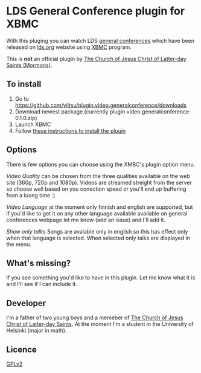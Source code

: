 LDS General Conference plugin for XBMC
=============

With this pluging you can watch LDS [general conferences](http://www.lds.org/general-conference) which have been released on [lds.org](http://www.lds.org) website using [XBMC](http://xbmc.org/) program. 

This is **not** an official plugin by [The Church of Jesus Christ of Latter-day Saints (Mormons)](http://lds.org).

To install
-------
1. Go to https://github.com/viltsu/plugin.video.generalconference/downloads
2. Download newest package (currently plugin.video.generalconference-0.1.0.zip)
3. Launch XBMC
4. Follow [these instructions to install the plugin](http://wiki.xbmc.org/index.php?title=Add-ons#How_to_install_from_zip)

Options
-------
There is few options you can choose using the XMBC's plugin option menu.

*Video Quality* can be chosen from the three qualities available on the web site (360p, 720p and 1080p). Videos are streamed streight from the server so choose well based on you conection speed or you'll end up buffering from a loong time :)

*Video Language* at the moment only finnish and english are supported, but if you'd like to get it on any other language available available on general conferences webpage let me know (add an issue) and I'll add it.

*Show only talks* Songs are avalable only in english so this has effect only when that language is selected. When selected only talks are displayed in the menu.

What's missing?
-------
If you see something you'd like to have in this plugin. Let me know what it is and I'll see if I can include it.

Developer
-------
I'm a father of two young boys and a memeber of [The Church of Jesus Christ of Latter-day Saints](http://lds.org). At the moment I'm a student in the University of Helsinki (major in math). 

Licence
-------
[GPLv2](http://www.gnu.org/licenses/gpl-2.0.html)
